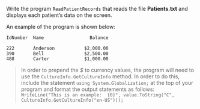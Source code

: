 Write the program `ReadPatientRecords` that reads the file **Patients.txt**  and displays each patient’s data on the screen. 

An example of the program is shown below: 
```
IdNumber  Name                 Balance

222       Anderson           $2,000.00
390       Bell               $2,500.00
488       Carter             $1,000.00
```


> In order to prepend the *$* to currency values, the program will need to use the `CultureInfo.GetCultureInfo` method. In order to do this, include the statement `using System.Globalization;` at the top of your program and format the output statements as follows: `WriteLine("This is an example:  {0}", value.ToString("C", CultureInfo.GetCultureInfo("en-US")));`



